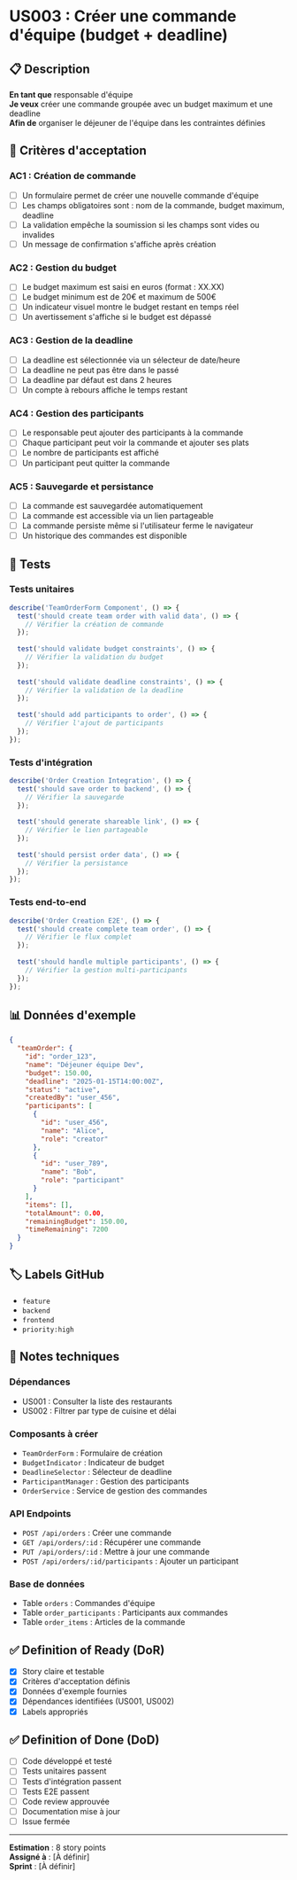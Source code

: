 # US003 : Créer une commande d'équipe (budget + deadline)

## 📋 Description

**En tant que** responsable d'équipe  
**Je veux** créer une commande groupée avec un budget maximum et une deadline  
**Afin de** organiser le déjeuner de l'équipe dans les contraintes définies

## 🎯 Critères d'acceptation

### AC1 : Création de commande
- [ ] Un formulaire permet de créer une nouvelle commande d'équipe
- [ ] Les champs obligatoires sont : nom de la commande, budget maximum, deadline
- [ ] La validation empêche la soumission si les champs sont vides ou invalides
- [ ] Un message de confirmation s'affiche après création

### AC2 : Gestion du budget
- [ ] Le budget maximum est saisi en euros (format : XX.XX)
- [ ] Le budget minimum est de 20€ et maximum de 500€
- [ ] Un indicateur visuel montre le budget restant en temps réel
- [ ] Un avertissement s'affiche si le budget est dépassé

### AC3 : Gestion de la deadline
- [ ] La deadline est sélectionnée via un sélecteur de date/heure
- [ ] La deadline ne peut pas être dans le passé
- [ ] La deadline par défaut est dans 2 heures
- [ ] Un compte à rebours affiche le temps restant

### AC4 : Gestion des participants
- [ ] Le responsable peut ajouter des participants à la commande
- [ ] Chaque participant peut voir la commande et ajouter ses plats
- [ ] Le nombre de participants est affiché
- [ ] Un participant peut quitter la commande

### AC5 : Sauvegarde et persistance
- [ ] La commande est sauvegardée automatiquement
- [ ] La commande est accessible via un lien partageable
- [ ] La commande persiste même si l'utilisateur ferme le navigateur
- [ ] Un historique des commandes est disponible

## 🧪 Tests

### Tests unitaires
```javascript
describe('TeamOrderForm Component', () => {
  test('should create team order with valid data', () => {
    // Vérifier la création de commande
  });
  
  test('should validate budget constraints', () => {
    // Vérifier la validation du budget
  });
  
  test('should validate deadline constraints', () => {
    // Vérifier la validation de la deadline
  });
  
  test('should add participants to order', () => {
    // Vérifier l'ajout de participants
  });
});
```

### Tests d'intégration
```javascript
describe('Order Creation Integration', () => {
  test('should save order to backend', () => {
    // Vérifier la sauvegarde
  });
  
  test('should generate shareable link', () => {
    // Vérifier le lien partageable
  });
  
  test('should persist order data', () => {
    // Vérifier la persistance
  });
});
```

### Tests end-to-end
```javascript
describe('Order Creation E2E', () => {
  test('should create complete team order', () => {
    // Vérifier le flux complet
  });
  
  test('should handle multiple participants', () => {
    // Vérifier la gestion multi-participants
  });
});
```

## 📊 Données d'exemple

```json
{
  "teamOrder": {
    "id": "order_123",
    "name": "Déjeuner équipe Dev",
    "budget": 150.00,
    "deadline": "2025-01-15T14:00:00Z",
    "status": "active",
    "createdBy": "user_456",
    "participants": [
      {
        "id": "user_456",
        "name": "Alice",
        "role": "creator"
      },
      {
        "id": "user_789",
        "name": "Bob",
        "role": "participant"
      }
    ],
    "items": [],
    "totalAmount": 0.00,
    "remainingBudget": 150.00,
    "timeRemaining": 7200
  }
}
```

## 🏷️ Labels GitHub
- `feature`
- `backend`
- `frontend`
- `priority:high`

## 📝 Notes techniques

### Dépendances
- US001 : Consulter la liste des restaurants
- US002 : Filtrer par type de cuisine et délai

### Composants à créer
- `TeamOrderForm` : Formulaire de création
- `BudgetIndicator` : Indicateur de budget
- `DeadlineSelector` : Sélecteur de deadline
- `ParticipantManager` : Gestion des participants
- `OrderService` : Service de gestion des commandes

### API Endpoints
- `POST /api/orders` : Créer une commande
- `GET /api/orders/:id` : Récupérer une commande
- `PUT /api/orders/:id` : Mettre à jour une commande
- `POST /api/orders/:id/participants` : Ajouter un participant

### Base de données
- Table `orders` : Commandes d'équipe
- Table `order_participants` : Participants aux commandes
- Table `order_items` : Articles de la commande

## ✅ Definition of Ready (DoR)
- [x] Story claire et testable
- [x] Critères d'acceptation définis
- [x] Données d'exemple fournies
- [x] Dépendances identifiées (US001, US002)
- [x] Labels appropriés

## ✅ Definition of Done (DoD)
- [ ] Code développé et testé
- [ ] Tests unitaires passent
- [ ] Tests d'intégration passent
- [ ] Tests E2E passent
- [ ] Code review approuvée
- [ ] Documentation mise à jour
- [ ] Issue fermée

---

**Estimation** : 8 story points  
**Assigné à** : [À définir]  
**Sprint** : [À définir]
